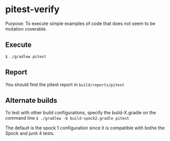 # pitest-verify
Purpose: To execute simple examples of code that does not seem to be mutation coverable.

## Execute
`$ ./gradlew pitest`

## Report
You should find the pitest report in `build/reports/pitest`

## Alternate builds
To test with other build configurations, specify the build-X.gradle on the command line
`$ ./gradlew -b build-spock2.gradle pitest`

The default is the spock 1 configuration since it is compatible with bothe the Spock and junit 4 tests.